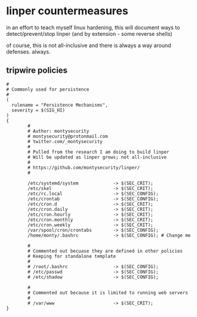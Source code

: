 # linper countermeasures

in an effort to teach myself linux hardening, this will document ways to detect/prevent/stop linper (and by extension - some reverse shells)

of course, this is not all-inclusive and there is always a way around defenses. always.

## tripwire policies

```
#
# Commonly used for persistence
#
(
  rulename = "Persistence Mechanisms",
  severity = $(SIG_HI)
)
{
        #
        # Author: montysecurity
        # montysecurity@protonmail.com
        # twitter.com/_montysecurity
        #
        # Pulled from the research I am doing to build linper
        # Will be updated as linper grows; not all-inclusive
        #
        # https://github.com/montysecurity/linper/
        #

        /etc/systemd/system             -> $(SEC_CRIT);
        /etc/skel                       -> $(SEC_CRIT);
        /etc/rc.local                   -> $(SEC_CONFIG);
        /etc/crontab                    -> $(SEC_CONFIG);
        /etc/cron.d                     -> $(SEC_CRIT);
        /etc/cron.daily                 -> $(SEC_CRIT);
        /etc/cron.hourly                -> $(SEC_CRIT);
        /etc/cron.monthly               -> $(SEC_CRIT);
        /etc/cron.weekly                -> $(SEC_CRIT);
        /var/spool/cron/crontabs        -> $(SEC_CONFIG);
        /home/monty/.bashrc             -> $(SEC_CONFIG); # Change me

        #
        # Commented out becuase they are defined in other policies
        # Keeping for standalone template
        #
        # /root/.bashrc                 -> $(SEC_CONFIG);
        # /etc/passwd                   -> $(SEC_CONFIG);
        # /etc/shadow                   -> $(SEC_CONFIG);

        #
        # Commented out because it is limited to running web servers
        #
        # /var/www                      -> $(SEC_CRIT);
}
```
